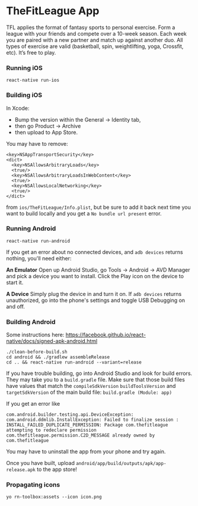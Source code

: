 # TheFitLeague App

TFL applies the format of fantasy sports to personal exercise. Form a league with your friends and compete over a 10-week season. Each week you are paired with a new partner and match up against another duo. All types of exercise are valid (basketball, spin, weightlifting, yoga, Crossfit, etc). It’s free to play.

### Running iOS

    react-native run-ios

### Building iOS

In Xcode: 

 - Bump the version within the General -> Identity tab, 
 - then go Product -> Archive
 - then upload to App Store.

You may have to remove:

    <key>NSAppTransportSecurity</key>
    <dict>
      <key>NSAllowsArbitraryLoads</key>
      <true/>
      <key>NSAllowsArbitraryLoadsInWebContent</key>
      <true/>
      <key>NSAllowsLocalNetworking</key>
      <true/>
    </dict>

from `ios/TheFitLeague/Info.plist`, but be sure to add it back next time you want to build locally and you get a `No bundle url present` error.

### Running Android

    react-native run-android

If you get an error about no connected devices, and `adb devices` returns nothing, you'll need either:

**An Emulator** Open up Android Studio, go Tools -> Android -> AVD Manager and pick a device you want to install. Click the Play icon on the device to start it.

**A Device** Simply plug the device in and turn it on. If `adb devices` returns unauthorized, go into the phone's settings and toggle USB Debugging on and off.

### Building Android

Some instructions here: https://facebook.github.io/react-native/docs/signed-apk-android.html

    ./clean-before-build.sh
    cd android && ./gradlew assembleRelease
    cd .. && react-native run-android --variant=release

If you have trouble building, go into Android Studio and look for build errors. They may take you to a `build.gradle` file. Make sure that those build files have values that match the `compileSdkVersion` `buildToolsVersion` and `targetSdkVersion` of the main build file: `build.gradle (Module: app)`

If you get an error like

    com.android.builder.testing.api.DeviceException: com.android.ddmlib.InstallException: Failed to finalize session : INSTALL_FAILED_DUPLICATE_PERMISSION: Package com.thefitleague attempting to redeclare permission com.thefitleague.permission.C2D_MESSAGE already owned by com.thefitleague

You may have to uninstall the app from your phone and try again.

Once you have built, upload `android/app/build/outputs/apk/app-release.apk` to the app store!

### Propagating icons

    yo rn-toolbox:assets --icon icon.png

